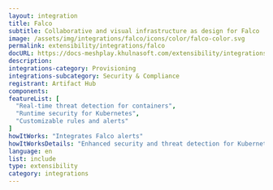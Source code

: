 ```yaml
---
layout: integration
title: Falco
subtitle: Collaborative and visual infrastructure as design for Falco
image: /assets/img/integrations/falco/icons/color/falco-color.svg
permalink: extensibility/integrations/falco
docURL: https://docs-meshplay.khulnasoft.com/extensibility/integrations/falco
description: 
integrations-category: Provisioning
integrations-subcategory: Security & Compliance
registrant: Artifact Hub
components: 
featureList: [
  "Real-time threat detection for containers",
  "Runtime security for Kubernetes",
  "Customizable rules and alerts"
]
howItWorks: "Integrates Falco alerts"
howItWorksDetails: "Enhanced security and threat detection for Kubernetes environments"
language: en
list: include
type: extensibility
category: integrations
---
```

